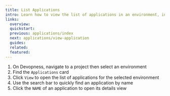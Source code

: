 ```yaml
---
title: List Applications
intro: Learn how to view the list of applications in an environment, including basic navigation and access to each application’s details.
links:
  overview:
  quickstart:
  previous: applications/index
  next: applications/view-application
  guides:
  related:
  featured:
---
```


1. On Devopness, navigate to a project then select an environment
1. Find the `Applications` card
1. Click `View` to open the list of applications for the selected environment
1. Use the search bar to quickly find an application by name
1. Click the `NAME` of an application to open its details view

